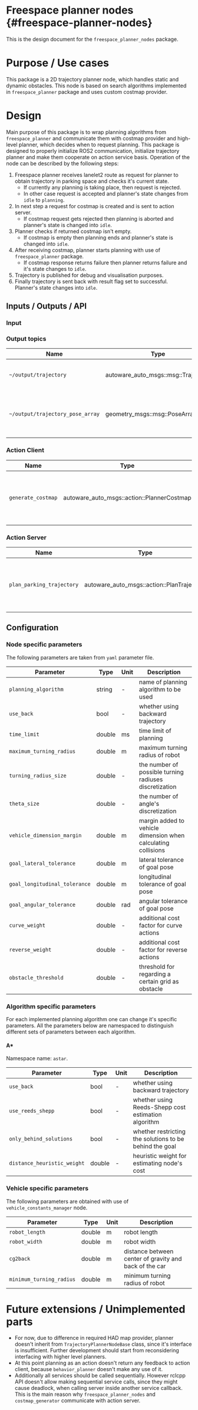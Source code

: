 Freespace planner nodes {#freespace-planner-nodes}
===============

This is the design document for the `freespace_planner_nodes` package.

# Purpose / Use cases


This package is a 2D trajectory planner node, which handles static and dynamic obstacles.
This node is based on search algorithms implemented in `freespace_planner` package and uses
custom costmap provider.

# Design

Main purpose of this package is to wrap planning algorithms from `freespace_planner` and communicate them
with costmap provider and high-level planner, which decides when to request planning.
This package is designed to properly initialize ROS2 communication, initialize trajectory planner and make them cooperate
on action service basis. Operation of the node can be described by the following steps:

1. Freespace planner receives lanelet2 route as request for planner to obtain trajectory in parking space
   and checks it's current state.
   * If currently any planning is taking place, then request is rejected.
   * In other case request is accepted and planner's state changes from `idle` to `planning`.
3. In next step a request for costmap is created and is sent to action server.
   * If costmap request gets rejected then planning is aborted and planner's state is changed into `idle`.
4. Planner checks if returned costmap isn't empty.
   * If costmap is empty then planning ends and planner's state is changed into `idle`.
5. After receiving costmap, planner starts planning with use of `freespace_planner` package.
   * If costmap response returns failure then planner returns failure and it's state changes to `idle`.
6. Trajectory is published for debug and visualisation purposes.
7. Finally trajectory is sent back with result flag set to successful. Planner's state changes into `idle`.


## Inputs / Outputs / API

### Input

### Output topics

| Name                             | Type                                  | Description                                                 |
| -------------------------------- | ------------------------------------- | ----------------------------------------------------------- |
| `~/output/trajectory`            | autoware_auto_msgs::msg::Trajectory   | whole trajectory for debug purposes                         |
| `~/output/trajectory_pose_array` | geometry_msgs::msg::PoseArray         | trajectory converted into more visualisation-friendly format|

### Action Client

| Name                      | Type                                       | Description                                                 |
| ------------------------- | ------------------------------------------ | ----------------------------------------------------------- |
| `generate_costmap`        | autoware_auto_msgs::action::PlannerCostmap | action client for requesting costmap for requested route    |

### Action Server

| Name                      | Type                                       | Description                                                            |
| ------------------------- | ------------------------------------------ | ---------------------------------------------------------------------- |
| `plan_parking_trajectory` | autoware_auto_msgs::action::PlanTrajectory | action server for calculating trajectory based on obstacles in costmap |

## Configuration

### Node specific parameters

The following parameters are taken from `yaml` parameter file.

| Parameter                     | Type   | Unit | Description                                                   |
| ----------------------------- | ------ | ---- | ------------------------------------------------------------- |
| `planning_algorithm`          | string | -    | name of planning algorithm to be used                         |
| `use_back`                    | bool   | -    | whether using backward trajectory                             |
| `time_limit`                  | double | ms   | time limit of planning                                        |
| `maximum_turning_radius`      | double | m    | maximum turning radius of robot                               |
| `turning_radius_size`         | double | -    | the number of possible turning radiuses discretization        |
| `theta_size`                  | double | -    | the number of angle's discretization                          |
| `vehicle_dimension_margin`    | double | m    | margin added to vehicle dimension when calculating collisions |
| `goal_lateral_tolerance`      | double | m    | lateral tolerance of goal pose                                |
| `goal_longitudinal_tolerance` | double | m    | longitudinal tolerance of goal pose                           |
| `goal_angular_tolerance`      | double | rad  | angular tolerance of goal pose                                |
| `curve_weight`                | double | -    | additional cost factor for curve actions                      |
| `reverse_weight`              | double | -    | additional cost factor for reverse actions                    |
| `obstacle_threshold`          | double | -    | threshold for regarding a certain grid as obstacle            |


### Algorithm specific parameters

For each implemented planning algorithm one can change it's specific parameters. All the parameters below are namespaced to distinguish different sets of parameters between each algorithm.

#### A*

Namespace name: `astar`.

| Parameter                     | Type   | Unit | Description                                             |
| ----------------------------- | ------ | ---- | ------------------------------------------------------- |
| `use_back`                    | bool   | -    | whether using backward trajectory                       |
| `use_reeds_shepp`             | bool   | -    | whether using Reeds-Shepp cost estimation algorithm     |
| `only_behind_solutions`       | bool   | -    | whether restricting the solutions to be behind the goal |
| `distance_heuristic_weight`   | double | -    | heuristic weight for estimating node's cost             |

### Vehicle specific parameters

The following parameters are obtained with use of `vehicle_constants_manager` node.

| Parameter                   | Type   | Unit | Description                                             |
| --------------------------- | ------ | ---- | ------------------------------------------------------- |
| `robot_length`              | double | m    | robot length                                            |
| `robot_width`               | double | m    | robot width                                             |
| `cg2back`                   | double | m    | distance between center of gravity and back of the car  |
| `minimum_turning_radius`    | double | m    | minimum turning radius of robot                         |

# Future extensions / Unimplemented parts

* For now, due to difference in required HAD map provider, planner doesn't
  inherit from `TrajectoryPlannerNodeBase` class, since it's interface is insufficient.
  Further development should start from reconsidering interfacing with higher level planners.
* At this point planning as an action doesn't return any feedback to action client,
  because `behavior_planner` doesn't make any use of it.
* Additionally all services should be called sequentially. However rclcpp API doesn't allow making
  sequential service calls, since they might cause deadlock, when calling server inside another service callback.
  This is the main reason why `freespace_planner_nodes` and `costmap_generator` communicate with action server.

